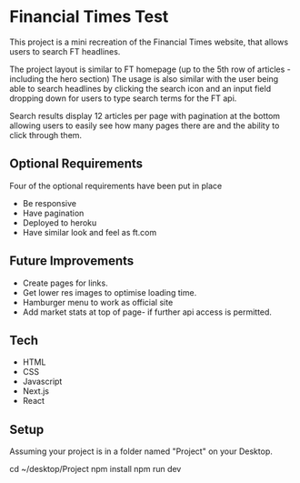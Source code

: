 # Financial Times Test

This project is a mini recreation of the Financial Times website, that allows users to search FT headlines.

The project layout is similar to FT homepage (up to the 5th row of articles - including the hero section) The usage is also similar with the user being able to search headlines by clicking the search icon and an input field dropping down for users to type search terms for the FT api. 

Search results display 12 articles per page with pagination at the bottom allowing users to easily see how many pages there are and the ability to click through them.

## Optional Requirements

Four of the optional requirements have been put in place

- Be responsive 
- Have pagination
- Deployed to heroku
- Have similar look and feel as ft.com

## Future Improvements 

- Create pages for links.
- Get lower res images to optimise loading time.
- Hamburger menu to work as official site
- Add market stats at top of page- if further api access is permitted.

## Tech

- HTML
- CSS
- Javascript
- Next.js
- React

## Setup

Assuming your project is in a folder named "Project" on your Desktop.

cd ~/desktop/Project
npm install
npm run dev